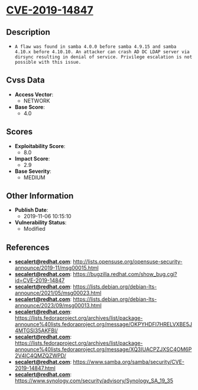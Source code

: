 
# [CVE-2019-14847](https://cve.mitre.org/cgi-bin/cvename.cgi?name=CVE-2019-14847)

## Description

- `A flaw was found in samba 4.0.0 before samba 4.9.15 and samba 4.10.x before 4.10.10. An attacker can crash AD DC LDAP server via dirsync resulting in denial of service. Privilege escalation is not possible with this issue.`

## Cvss Data

- **Access Vector**:
  - NETWORK
- **Base Score**:
  - 4.0

## Scores

- **Exploitability Score**:
  - 8.0
- **Impact Score**:
  - 2.9
- **Base Severity**:
  - MEDIUM

## Other Information

- **Publish Date**:
  - 2019-11-06 10:15:10
- **Vulnerability Status**:
  - Modified

## References

- **secalert@redhat.com**: http://lists.opensuse.org/opensuse-security-announce/2019-11/msg00015.html
- **secalert@redhat.com**: https://bugzilla.redhat.com/show_bug.cgi?id=CVE-2019-14847
- **secalert@redhat.com**: https://lists.debian.org/debian-lts-announce/2021/05/msg00023.html
- **secalert@redhat.com**: https://lists.debian.org/debian-lts-announce/2023/09/msg00013.html
- **secalert@redhat.com**: https://lists.fedoraproject.org/archives/list/package-announce%40lists.fedoraproject.org/message/OKPYHDFI7HRELVXBE5J4MTGSI35AKFBI/
- **secalert@redhat.com**: https://lists.fedoraproject.org/archives/list/package-announce%40lists.fedoraproject.org/message/XQ3IUACPZJXSC4OM6P2V4IC4QMZQZWPD/
- **secalert@redhat.com**: https://www.samba.org/samba/security/CVE-2019-14847.html
- **secalert@redhat.com**: https://www.synology.com/security/advisory/Synology_SA_19_35
